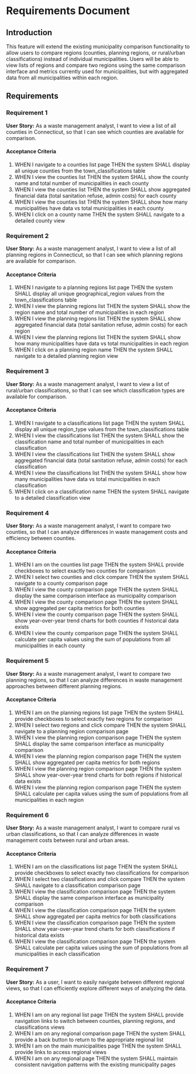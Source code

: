 # Requirements Document

## Introduction

This feature will extend the existing municipality comparison functionality to allow users to compare regions (counties, planning regions, or rural/urban classifications) instead of individual municipalities. Users will be able to view lists of regions and compare two regions using the same comparison interface and metrics currently used for municipalities, but with aggregated data from all municipalities within each region.

## Requirements

### Requirement 1

**User Story:** As a waste management analyst, I want to view a list of all counties in Connecticut, so that I can see which counties are available for comparison.

#### Acceptance Criteria

1. WHEN I navigate to a counties list page THEN the system SHALL display all unique counties from the town_classifications table
2. WHEN I view the counties list THEN the system SHALL show the county name and total number of municipalities in each county
3. WHEN I view the counties list THEN the system SHALL show aggregated financial data (total sanitation refuse, admin costs) for each county
4. WHEN I view the counties list THEN the system SHALL show how many municipalities have data vs total municipalities in each county
5. WHEN I click on a county name THEN the system SHALL navigate to a detailed county view

### Requirement 2

**User Story:** As a waste management analyst, I want to view a list of all planning regions in Connecticut, so that I can see which planning regions are available for comparison.

#### Acceptance Criteria

1. WHEN I navigate to a planning regions list page THEN the system SHALL display all unique geographical_region values from the town_classifications table
2. WHEN I view the planning regions list THEN the system SHALL show the region name and total number of municipalities in each region
3. WHEN I view the planning regions list THEN the system SHALL show aggregated financial data (total sanitation refuse, admin costs) for each region
4. WHEN I view the planning regions list THEN the system SHALL show how many municipalities have data vs total municipalities in each region
5. WHEN I click on a planning region name THEN the system SHALL navigate to a detailed planning region view

### Requirement 3

**User Story:** As a waste management analyst, I want to view a list of rural/urban classifications, so that I can see which classification types are available for comparison.

#### Acceptance Criteria

1. WHEN I navigate to a classifications list page THEN the system SHALL display all unique region_type values from the town_classifications table
2. WHEN I view the classifications list THEN the system SHALL show the classification name and total number of municipalities in each classification
3. WHEN I view the classifications list THEN the system SHALL show aggregated financial data (total sanitation refuse, admin costs) for each classification
4. WHEN I view the classifications list THEN the system SHALL show how many municipalities have data vs total municipalities in each classification
5. WHEN I click on a classification name THEN the system SHALL navigate to a detailed classification view

### Requirement 4

**User Story:** As a waste management analyst, I want to compare two counties, so that I can analyze differences in waste management costs and efficiency between counties.

#### Acceptance Criteria

1. WHEN I am on the counties list page THEN the system SHALL provide checkboxes to select exactly two counties for comparison
2. WHEN I select two counties and click compare THEN the system SHALL navigate to a county comparison page
3. WHEN I view the county comparison page THEN the system SHALL display the same comparison interface as municipality comparison
4. WHEN I view the county comparison page THEN the system SHALL show aggregated per capita metrics for both counties
5. WHEN I view the county comparison page THEN the system SHALL show year-over-year trend charts for both counties if historical data exists
6. WHEN I view the county comparison page THEN the system SHALL calculate per capita values using the sum of populations from all municipalities in each county

### Requirement 5

**User Story:** As a waste management analyst, I want to compare two planning regions, so that I can analyze differences in waste management approaches between different planning regions.

#### Acceptance Criteria

1. WHEN I am on the planning regions list page THEN the system SHALL provide checkboxes to select exactly two regions for comparison
2. WHEN I select two regions and click compare THEN the system SHALL navigate to a planning region comparison page
3. WHEN I view the planning region comparison page THEN the system SHALL display the same comparison interface as municipality comparison
4. WHEN I view the planning region comparison page THEN the system SHALL show aggregated per capita metrics for both regions
5. WHEN I view the planning region comparison page THEN the system SHALL show year-over-year trend charts for both regions if historical data exists
6. WHEN I view the planning region comparison page THEN the system SHALL calculate per capita values using the sum of populations from all municipalities in each region

### Requirement 6

**User Story:** As a waste management analyst, I want to compare rural vs urban classifications, so that I can analyze differences in waste management costs between rural and urban areas.

#### Acceptance Criteria

1. WHEN I am on the classifications list page THEN the system SHALL provide checkboxes to select exactly two classifications for comparison
2. WHEN I select two classifications and click compare THEN the system SHALL navigate to a classification comparison page
3. WHEN I view the classification comparison page THEN the system SHALL display the same comparison interface as municipality comparison
4. WHEN I view the classification comparison page THEN the system SHALL show aggregated per capita metrics for both classifications
5. WHEN I view the classification comparison page THEN the system SHALL show year-over-year trend charts for both classifications if historical data exists
6. WHEN I view the classification comparison page THEN the system SHALL calculate per capita values using the sum of populations from all municipalities in each classification

### Requirement 7

**User Story:** As a user, I want to easily navigate between different regional views, so that I can efficiently explore different ways of analyzing the data.

#### Acceptance Criteria

1. WHEN I am on any regional list page THEN the system SHALL provide navigation links to switch between counties, planning regions, and classifications views
2. WHEN I am on any regional comparison page THEN the system SHALL provide a back button to return to the appropriate regional list
3. WHEN I am on the main municipalities page THEN the system SHALL provide links to access regional views
4. WHEN I am on any regional page THEN the system SHALL maintain consistent navigation patterns with the existing municipality pages